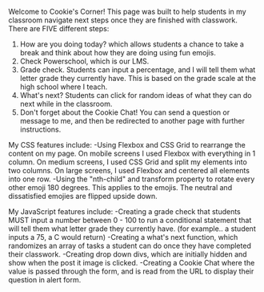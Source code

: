 Welcome to Cookie's Corner! This page was built to help students in my classroom navigate next steps once they are finished with classwork.  
There are FIVE different steps: 
1. How are you doing today? which allows students a chance to take a break and think about how they are doing using fun emojis.
2. Check Powerschool, which is our LMS.
3. Grade check.  Students can input a percentage, and I will tell them what letter grade they currently have.  This is based on the grade scale at the high school where I teach.
4. What's next? Students can click for random ideas of what they can do next while in the classroom.
5. Don't forget about the Cookie Chat! You can send a question or message to me, and then be redirected to another page with further instructions.

My CSS features include:
-Using Flexbox and CSS Grid to rearrange the content on my page.  On mobile screens I used Flexbox with everything in 1 column.  On medium screens, I used CSS Grid and split my
elements into two columns.  On large screens, I used Flexbox and centered all elements into one row.
-Using the "nth-child" and transform property to rotate every other emoji 180 degrees.  This applies to the emojis.  The neutral and dissatisfied emojies are flipped upside down.

My JavaScript features include:
-Creating a grade check that students MUST input a number between 0 - 100 to run a conditional statement that will tell them what letter grade they currently have. (for example..
a student inputs a 75, a C would return)
-Creating a what's next function, which randomizes an array of tasks a student can do once they have completed their classwork.
-Creating drop down divs, which are initially hidden and show when the post it image is clicked.
-Creating a Cookie Chat where the value is passed through the form, and is read from the URL to display their question in alert form.
